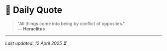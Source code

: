 # 📜 Daily Quote

> "All things come into being by conflict of opposites."  
> — **Heraclitus**

---

_Last updated: 12 April 2025 ⏳_
